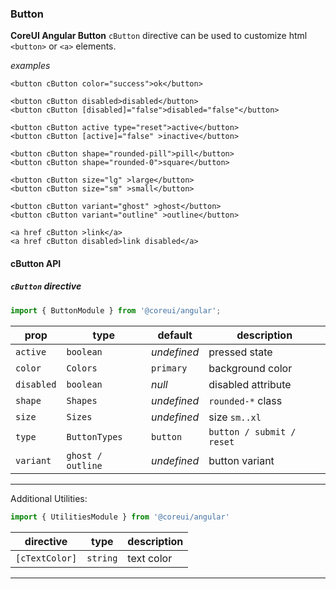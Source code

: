 ### Button

**CoreUI Angular Button** `cButton` directive can be used to customize html `<button>` or `<a>` elements.

_examples_
```angular2html
<button cButton color="success">ok</button>
````
```angular2html
<button cButton disabled>disabled</button>
<button cButton [disabled]="false">disabled="false"</button>
````
```angular2html
<button cButton active type="reset">active</button>
<button cButton [active]="false" >inactive</button>
```
```angular2html
<button cButton shape="rounded-pill">pill</button>
<button cButton shape="rounded-0">square</button>
```
```angular2html
<button cButton size="lg" >large</button>
<button cButton size="sm" >small</button>
```
```angular2html
<button cButton variant="ghost" >ghost</button>
<button cButton variant="outline" >outline</button>
```

```angular2html
<a href cButton >link</a>
<a href cButton disabled>link disabled</a>
```

#### cButton API
##### `cButton` directive

```ts
import { ButtonModule } from '@coreui/angular';
```

prop|type|default|description
---|---|---|---
`active` | `boolean` |_undefined_| pressed state
`color` | `Colors` | `primary` | background color
`disabled` | `boolean` |_null_| disabled attribute
`shape`|`Shapes`|_undefined_| `rounded-*` class
`size`|`Sizes`|_undefined_| size `sm..xl`
`type`|`ButtonTypes`| `button` | `button / submit / reset`
`variant`|`ghost / outline`|_undefined_| button variant
---

Additional Utilities:

```ts
import { UtilitiesModule } from '@coreui/angular'
```

directive|type|description
---|---|---
`[cTextColor]`|`string`| text color
---
